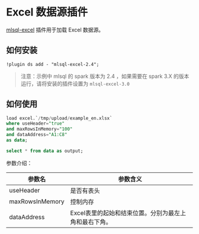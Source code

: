 # Excel 数据源插件

[mlsql-excel](https://github.com/allwefantasy/mlsql-plugins/tree/master/mlsql-excel) 插件用于加载 Excel 数据源。

## 如何安装

```
!plugin ds add - "mlsql-excel-2.4";
```

> 注意：示例中 mlsql 的 spark 版本为 2.4 ，如果需要在 spark 3.X 的版本运行，请将安装的插件设置为 `mlsql-excel-3.0`

## 如何使用

```sql
load excel.`/tmp/upload/example_en.xlsx` 
where useHeader="true" 
and maxRowsInMemory="100" 
and dataAddress="A1:C8"
as data;

select * from data as output;
```

参数介绍：

| 参数名  |  参数含义 |
|---|---|
| useHeader | 是否有表头 |
| maxRowsInMemory | 控制内存 |
| dataAddress | Excel表里的起始和结束位置。分别为最左上角和最右下角。 |